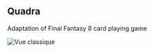Quadra
---------------

Adaptation of Final Fantasy 8 card playing game

![Vue classique](http://cubitouch.fr/screenshots/quadra.png)